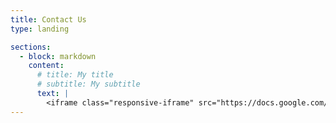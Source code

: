 ```yaml
---
title: Contact Us
type: landing

sections:
  - block: markdown
    content:
      # title: My title
      # subtitle: My subtitle
      text: |
        <iframe class="responsive-iframe" src="https://docs.google.com/forms/d/e/1FAIpQLSckgQu6impWMaMO0YZ_3DcTzPFN5w5uQY6q-9opeOh0RgLPJw/viewform?embedded=true" width="800" height="1200" frameborder="0" marginheight="0" marginwidth="0">loading…</iframe>
---
```

